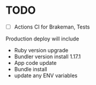 # TODO

- [ ] Actions CI for Brakeman, Tests

Production deploy will include

- Ruby version upgrade
- Bundler version install 1.17.1
- App code update
- Bundle install
- update any ENV variables

